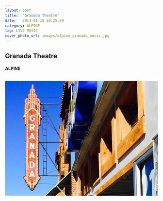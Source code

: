 ```yaml
---
layout: post
title:  "Granada Theatre"
date:   2014-01-18 20:25:59
category: ALPINE
tag: LIVE MUSIC
cover_photo_url: images/alpine_granada_music.jpg
---
```


<div class="section-title">
  <h2>Granada Theatre</h2>
    <h4>ALPINE</h4>
    <div class="divider-border"></div>
</div> 
<div class="column small-6">
    <p>
    </p>
<div class="column small-6">
    <img src="/images/alpine_granada_music.jpg">
</div>